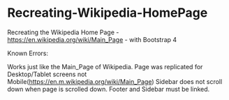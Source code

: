 # Recreating-Wikipedia-HomePage
Recreating the Wikipedia Home Page - https://en.wikipedia.org/wiki/Main_Page - with Bootstrap 4

Known Errors:

Works just like the Main_Page of Wikipedia.
Page was replicated for Desktop/Tablet screens not Mobile(https://en.m.wikipedia.org/wiki/Main_Page)
Sidebar does not scroll down when page is scrolled down.
Footer and Sidebar must be linked.
